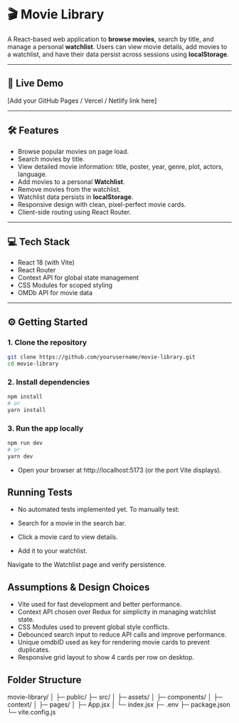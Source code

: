 # 🎬 Movie Library

A React-based web application to **browse movies**, search by title, and manage a personal **watchlist**. Users can view movie details, add movies to a watchlist, and have their data persist across sessions using **localStorage**.

---

## 🔗 Live Demo

[Add your GitHub Pages / Vercel / Netlify link here]

---

## 🛠 Features

- Browse popular movies on page load.  
- Search movies by title.  
- View detailed movie information: title, poster, year, genre, plot, actors, language.  
- Add movies to a personal **Watchlist**.  
- Remove movies from the watchlist.  
- Watchlist data persists in **localStorage**.  
- Responsive design with clean, pixel-perfect movie cards.  
- Client-side routing using React Router.  

---

## 💻 Tech Stack

- React 18 (with Vite)  
- React Router  
- Context API for global state management  
- CSS Modules for scoped styling  
- OMDb API for movie data  

---

## ⚙️ Getting Started

### **1. Clone the repository**

```bash
git clone https://github.com/yourusername/movie-library.git
cd movie-library

```
### **2. Install dependencies**

```bash
npm install
# or
yarn install

```
### **3. Run the app locally**

```bash
npm run dev
# or
yarn dev

```
- Open your browser at http://localhost:5173 (or the port Vite displays).

## Running Tests
- No automated tests implemented yet.
To manually test:

- Search for a movie in the search bar.
- Click a movie card to view details.
- Add it to your watchlist.

Navigate to the Watchlist page and verify persistence.


## Assumptions & Design Choices

- Vite used for fast development and better performance.
- Context API chosen over Redux for simplicity in managing watchlist state.
- CSS Modules used to prevent global style conflicts.
- Debounced search input to reduce API calls and improve performance.
- Unique omdbID used as key for rendering movie cards to prevent duplicates.
- Responsive grid layout to show 4 cards per row on desktop.

## Folder Structure
movie-library/
│
├─ public/
├─ src/
│   ├─ assets/
│   ├─ components/
│   ├─ context/
│   ├─ pages/
│   ├─ App.jsx
│   └─ index.jsx
├─ .env
├─ package.json
└─ vite.config.js
